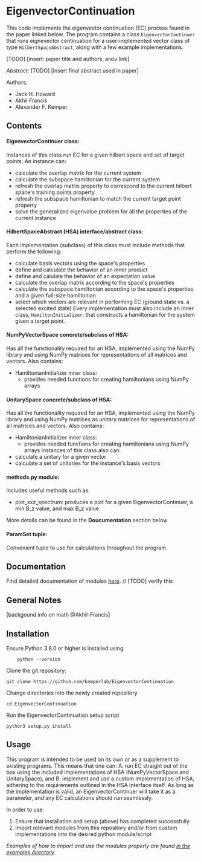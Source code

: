 # EigenvectorContinuation

This code implements the eigenvector continuation (EC) process found in the paper linked below. The program contains a class `EigenvectorContinuer` that runs eignevector continuation for a user-implemented vector class of type `HilbertSpaceAbstract`, along with a few example implementations.


[TODO] [insert: paper title and authors, arxiv link]

*Abstract:* [TODO] [insert final abstract used in paper]

Authors:

- Jack H. Howard
- Akhil Francis
- Alexander F. Kemper

## Contents

#### EigenvectorContinuer class:
Instances of this class run EC for a given hilbert space and set of target points. An instance can:
- calculate the overlap matrix for the current system
- calculate the subspace hamiltonian for the current system
- refresh the overlap matrix property to correspond to the current hilbert space's training points property
- refresh the subspace hamiltonian to match the current target point property
- solve the generalized eigenvalue problem for all the properties of the current instance

#### HilbertSpaceAbstract (HSA) interface/abstract class:
Each implementation (subclass) of this class must include methods that perform the following:
- calculate basis vectors using the space's properties
- define and calculate the behavior of an inner product
- define and calulate the behavior of an expectation value
- calculate the overlap matrix according to the space's properties
- calculate the subspace hamiltonian according to the space's properties and a given full-size hamiltonian
- select which vectors are relevant in performing EC (ground state vs. a selected excited state)
Every implementation must also include an inner class, `HamiltonInitializer`, that constructs a hamiltonian for the system given a target point.

#### NumPyVectorSpace concrete/subclass of HSA:
Has all the functionality required for an HSA, implemented using the NumPy library and using NumPy matrices for representations of all matrices and vectors. Also contains:
- HamiltonianInitializer inner class:
    - provides needed functions for creating hamiltonians using NumPy arrays

#### UnitarySpace concrete/subclass of HSA:
Has all the functionality required for an HSA, implemented using the NumPy library and using NumPy matrices as unitary matrices for representations of all matrices and vectors. Also contains:
- HamiltonianInitializer inner class:
    - provides needed functions for creating hamiltonians using NumPy arrays
Instances of this class also can:
- calculate a unitary for a given vector
- calculate a set of unitaries for the instance's basis vectors

#### methods.py module:
Includes useful methods such as: 
- plot_xxz_spectrum: produces a plot for a given EigenvectorContinuer, a min B_z value, and max B_z value

More details can be found in the **Doucumentation** section below

#### ParamSet tuple:
Convenient tuple to use for calculations throughout the program


## Documentation
Find detailed documentation of modules [here](https://github.com/kemperlab/EigenvectorContinuation/tree/main/docs/_build/html/index.html). 
// [TODO] verify this


## General Notes
[backgound info on math @Akhil-Francis]

## Installation
Ensure Python 3.8.0 or higher is installed using
```
    python --version
```

Clone the git repository:
```
git clone https://github.com/kemperlab/EigenvectorContinuation
```

Change directories into the newly created repository
```
cd EigenvectorContinuation
```

Run the EigenvectorContinuation setup script
```
python3 setup.py install
```

## Usage
This program is intended to be used on its own or as a supplement to existing programs. This means that one can:
    A. run EC straight out of the box using the included implementations of HSA (NumPyVectorSpace and UnitarySpace), and 
    B. implement and use a custom implementation of HSA, adhering to the requirements outlined in the HSA interface itself. As long as the implementation is valid, an EigenvectorContinuer will take it as a parameter, and any EC calculations should run seamlessly.

In order to use:
1. Ensure that installation and setup (above) has completed successfully
2. Import relevant modules from this repository and/or from custom implementations into the desired python module/script

*Examples of how to import and use the modules properly are found [in the examples directory](https://github.com/kemperlab/EigenvectorContinuation/tree/main/examples).*
